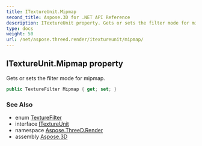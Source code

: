 ```yaml
---
title: ITextureUnit.Mipmap
second_title: Aspose.3D for .NET API Reference
description: ITextureUnit property. Gets or sets the filter mode for mipmap
type: docs
weight: 50
url: /net/aspose.threed.render/itextureunit/mipmap/
---
```

## ITextureUnit.Mipmap property

Gets or sets the filter mode for mipmap.

```csharp
public TextureFilter Mipmap { get; set; }
```

### See Also

* enum [TextureFilter](../../../aspose.threed.shading/texturefilter/)
* interface [ITextureUnit](../)
* namespace [Aspose.ThreeD.Render](../../../aspose.threed.render/)
* assembly [Aspose.3D](../../../)


